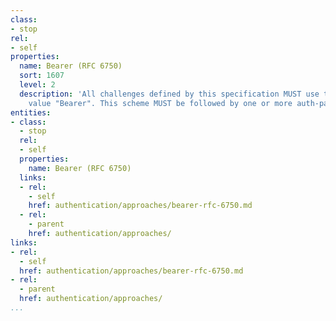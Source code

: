 ```yaml
---
class:
- stop
rel:
- self
properties:
  name: Bearer (RFC 6750)
  sort: 1607
  level: 2
  description: 'All challenges defined by this specification MUST use the auth-scheme
    value "Bearer". This scheme MUST be followed by one or more auth-param values. '
entities:
- class:
  - stop
  rel:
  - self
  properties:
    name: Bearer (RFC 6750)
  links:
  - rel:
    - self
    href: authentication/approaches/bearer-rfc-6750.md
  - rel:
    - parent
    href: authentication/approaches/
links:
- rel:
  - self
  href: authentication/approaches/bearer-rfc-6750.md
- rel:
  - parent
  href: authentication/approaches/
...
```

